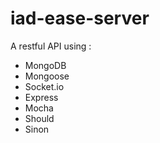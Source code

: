 # iad-ease-server
A restful API using :
- MongoDB
- Mongoose
- Socket.io
- Express
- Mocha
- Should
- Sinon